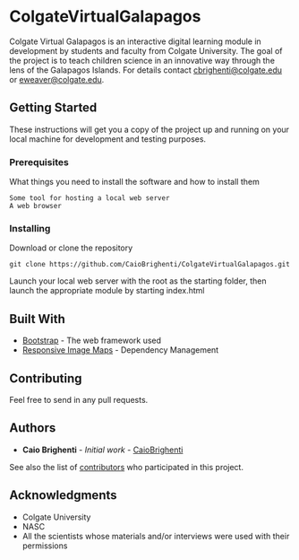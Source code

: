 # ColgateVirtualGalapagos

Colgate Virtual Galapagos is an interactive digital learning module in development by students and faculty from Colgate University. The goal of the project is to teach children science in an innovative way through the lens of the Galapagos Islands. For details contact cbrighenti@colgate.edu or eweaver@colgate.edu.

## Getting Started

These instructions will get you a copy of the project up and running on your local machine for development and testing purposes.

### Prerequisites

What things you need to install the software and how to install them

```
Some tool for hosting a local web server
A web browser
```

### Installing

Download or clone the repository

```
git clone https://github.com/CaioBrighenti/ColgateVirtualGalapagos.git
```

Launch your local web server with the root as the starting folder, then launch the appropriate module by starting index.html

## Built With

* [Bootstrap](http://www.dropwizard.io/1.0.2/docs/) - The web framework used
* [Responsive Image Maps](https://maven.apache.org/) - Dependency Management

## Contributing

Feel free to send in any pull requests.

## Authors

* **Caio Brighenti** - *Initial work* - [CaioBrighenti](https://github.com/CaioBrighenti)

See also the list of [contributors](https://github.com/your/project/contributors) who participated in this project.

## Acknowledgments

* Colgate University
* NASC
* All the scientists whose materials and/or interviews were used with their permissions
